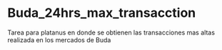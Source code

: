 # Buda_24hrs_max_transacction
Tarea para platanus en donde se obtienen las transacciones mas altas realizada en los mercados de Buda
